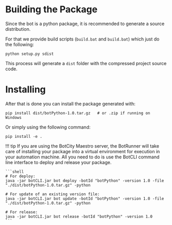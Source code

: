 # Building the Package

Since the bot is a python package, it is recommended to generate a source distribution.

For that we provide build scripts (`build.bat` and `build.bat`) which just do the following:

```shell
python setup.py sdist
```

This process will generate a `dist` folder with the compressed project source code.


# Installing

After that is done you can install the package generated with:

```shell
pip install dist/botPython-1.0.tar.gz   # or .zip if running on Windows
```

Or simply using the following command:

```shell
pip install -e .
```

!!! tip
    If you are using the BotCity Maestro server, the BotRunner will take care of installing
    your package into a virtual environment for execution in your automation machine.
    All you need to do is use the BotCLI command line interface to deploy and release your
    package.

    ```shell
    # For deploy:
    java -jar botCLI.jar bot deploy -botId "botPython" -version 1.0 -file "./dist/botPython-1.0.tar.gz" -python

    # For update of an existing version file:
    java -jar botCLI.jar bot update -botId "botPython" -version 1.0 -file "./dist/botPython-1.0.tar.gz" -python

    # For release:
    java -jar botCLI.jar bot release -botId "botPython" -version 1.0
    ```
